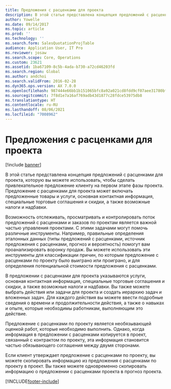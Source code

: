 ```yaml
---
title: Предложения с расценками для проекта
description: В этой статье представлена концепция предложений с расценками для проекта, которую вы можете использовать, чтобы сделать привлекательное предложение клиенту на первом этапе фазы проекта. Предложение с расценками для проекта может включать предложенные товары и услуги, основная контактная информация, специальные торговые соглашения и скидки, а также возможные налоги и надбавки.
author: Yowelle
ms.date: 09/14/2017
ms.topic: article
ms.prod: ''
ms.technology: ''
ms.search.form: SalesQuotationProjTable
audience: Application User, IT Pro
ms.reviewer: josaw
ms.search.scope: Core, Operations
ms.custom: 23621
ms.assetid: 1ba67109-8c5b-4ada-b730-a72cd46203fd
ms.search.region: Global
ms.author: andchoi
ms.search.validFrom: 2016-02-28
ms.dyn365.ops.version: AX 7.0.0
ms.openlocfilehash: 987444e66bb1b151065bfc8a92a021cd8fdd9cf07aee31780bf7607dc4de221c
ms.sourcegitcommit: 7f8d1e7a16af769adb43d1877c28fdce53975db8
ms.translationtype: HT
ms.contentlocale: ru-RU
ms.lasthandoff: 08/06/2021
ms.locfileid: "7008962"
---
```

# <a name="project-quotations"></a>Предложения с расценками для проекта

[!include [banner](../includes/banner.md)]

В этой статье представлена концепция предложений с расценками для проекта, которую вы можете использовать, чтобы сделать привлекательное предложение клиенту на первом этапе фазы проекта. Предложение с расценками для проекта может включать предложенные товары и услуги, основная контактная информация, специальные торговые соглашения и скидки, а также возможные налоги и надбавки. 

Возможность отслеживать, просматривать и контролировать поток предложений с расценками и заказов по проектам является важной частью управления проектами. С этими задачами могут помочь различные инструменты. Например, правильные определения эталонных данных (типы предложений с расценками, источник предложения с расценками, прогноз и вероятность) помогут вам проанализировать воронку продаж. Вы можете использовать эти инструменты для классификации причин, по которым предложение с расценками по проекту было выиграно или проиграно, и для определения потенциальной стоимости предложения с расценками. 

В предложении с расценками для проекта указываются услуги, основная контактная информация, специальные торговые соглашения и скидки, а также возможные налоги и надбавки. Вы также можете выбрать действия или задачи для проекта и создать иерархию задач и вложенных задач. Для каждого действия вы можете ввести подробные сведения о времени и продолжительности действия, а также о навыках и опыте, которые необходимы работникам, выполняющим это действие. 

Предложение с расценками по проекту является необязывающей оценкой работ, которые необходимо выполнить. Однако, когда информация в предложении с расценками копируется в проект, связанный с контрактом по проекту, эта информация становится частью обязывающего соглашения между двумя сторонами. 

Если клиент утверждает предложение с расценками по проекту, вы можете скопировать информацию из предложения с расценками по проекту в проект. Вы также можете одновременно скопировать информацию о предложении с расценками проекта в прогноз проекта.





[!INCLUDE[footer-include](../includes/footer-banner.md)]